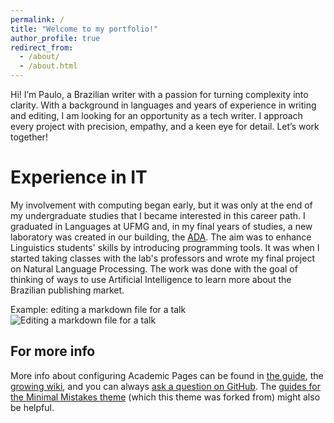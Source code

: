 ```yaml
---
permalink: /
title: "Welcome to my portfolio!"
author_profile: true
redirect_from: 
  - /about/
  - /about.html
---
```


Hi! I’m Paulo, a Brazilian writer with a passion for turning complexity into clarity. With a background in languages and years of experience in writing and editing, I am looking for an opportunity as a tech writer. I approach every project with precision, empathy, and a keen eye for detail. Let’s work together!

Experience in IT
======

My involvement with computing began early, but it was only at the end of my undergraduate studies that I became interested in this career path. I graduated in Languages at UFMG and, in my final years of studies, a new laboratory was created in our building, the [ADA](http://www.letras.ufmg.br/nucleos/ada/). The aim was to enhance Linguistics students' skills by introducing programming tools. It was when I started taking classes with the lab's professors and wrote my final project on Natural Language Processing. The work was done with the goal of thinking of ways to use Artificial Intelligence to learn more about the Brazilian publishing market.


Example: editing a markdown file for a talk
![Editing a markdown file for a talk](/images/editing-talk.png)

For more info
------
More info about configuring Academic Pages can be found in [the guide](https://academicpages.github.io/markdown/), the [growing wiki](https://github.com/academicpages/academicpages.github.io/wiki), and you can always [ask a question on GitHub](https://github.com/academicpages/academicpages.github.io/discussions). The [guides for the Minimal Mistakes theme](https://mmistakes.github.io/minimal-mistakes/docs/configuration/) (which this theme was forked from) might also be helpful.
